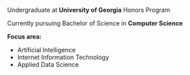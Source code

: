 Undergraduate at **University of Georgia** Honors Program

Currently pursuing Bachelor of Science in **Computer Science**

**Focus area:**
- Artificial Intelligence
- Internet Information Technology
- Applied Data Science
